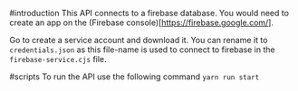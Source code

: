 #introduction
This API connects to a firebase database. You would need to create an app on the (Firebase console)[https://firebase.google.com/].

Go to create a service account and download it. You can rename it to `credentials.json` as this file-name is used to connect to firebase in the `firebase-service.cjs` file.


#scripts
To run the API use the following command `yarn run start`
